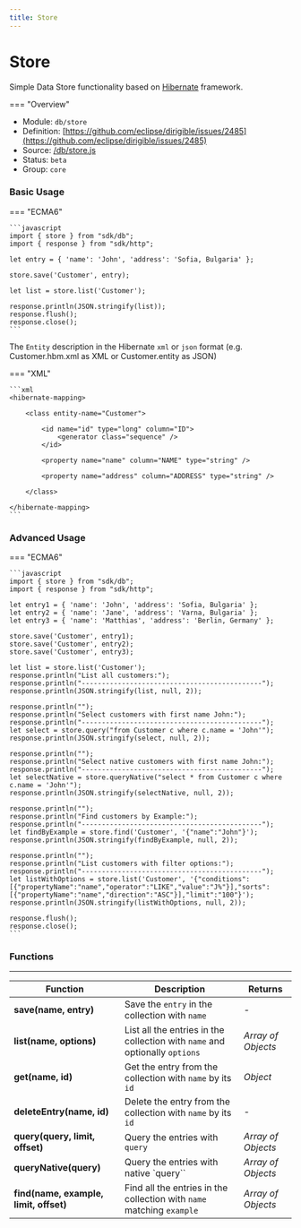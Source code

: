 ```yaml
---
title: Store
---
```


Store
===

Simple Data Store functionality based on [Hibernate](https://hibernate.org/) framework.

=== "Overview"
- Module: `db/store`
- Definition: [https://github.com/eclipse/dirigible/issues/2485](https://github.com/eclipse/dirigible/issues/2485)
- Source: [/db/store.js](https://github.com/eclipse/dirigible/blob/master/components/api-database/src/main/resources/META-INF/dirigible/db/store.js)
- Status: `beta`
- Group: `core`


### Basic Usage

=== "ECMA6"

    ```javascript
    import { store } from "sdk/db";
    import { response } from "sdk/http";

    let entry = { 'name': 'John', 'address': 'Sofia, Bulgaria' };

    store.save('Customer', entry);

    let list = store.list('Customer');

    response.println(JSON.stringify(list));
    response.flush();
    response.close();
    ```

<!-- === "CommonJS"

    ```javascript
    const store = require("db/store");
    const response = require("http/response");

    let entry = { 'name': 'John', 'address': 'Sofia, Bulgaria' };

    store.save('Customer', entry);

    let list = store.list('Customer');

    response.println(JSON.stringify(list));
    response.flush();
    response.close();
    ``` -->

The `Entity` description in the Hibernate `xml` or `json` format (e.g. Customer.hbm.xml as XML or Customer.entity as JSON)

=== "XML"

    ```xml
    <hibernate-mapping>

        <class entity-name="Customer">

            <id name="id" type="long" column="ID">
                <generator class="sequence" />
            </id>

            <property name="name" column="NAME" type="string" />

            <property name="address" column="ADDRESS" type="string" />

        </class>

    </hibernate-mapping>
    ```

### Advanced Usage

=== "ECMA6"

    ```javascript
    import { store } from "sdk/db";
    import { response } from "sdk/http";
    
    let entry1 = { 'name': 'John', 'address': 'Sofia, Bulgaria' };
    let entry2 = { 'name': 'Jane', 'address': 'Varna, Bulgaria' };
    let entry3 = { 'name': 'Matthias', 'address': 'Berlin, Germany' };
    
    store.save('Customer', entry1);
    store.save('Customer', entry2);
    store.save('Customer', entry3);
    
    let list = store.list('Customer');
    response.println("List all customers:");
    response.println("---------------------------------------------");
    response.println(JSON.stringify(list, null, 2));
    
    response.println("");
    response.println("Select customers with first name John:");
    response.println("---------------------------------------------");
    let select = store.query("from Customer c where c.name = 'John'");
    response.println(JSON.stringify(select, null, 2));
    
    response.println("");
    response.println("Select native customers with first name John:");
    response.println("---------------------------------------------");
    let selectNative = store.queryNative("select * from Customer c where c.name = 'John'");
    response.println(JSON.stringify(selectNative, null, 2));
    
    response.println("");
    response.println("Find customers by Example:");
    response.println("---------------------------------------------");
    let findByExample = store.find('Customer', '{"name":"John"}');
    response.println(JSON.stringify(findByExample, null, 2));
    
    response.println("");
    response.println("List customers with filter options:");
    response.println("---------------------------------------------");
    let listWithOptions = store.list('Customer', '{"conditions":[{"propertyName":"name","operator":"LIKE","value":"J%"}],"sorts":[{"propertyName":"name","direction":"ASC"}],"limit":"100"}');
    response.println(JSON.stringify(listWithOptions, null, 2));
    
    response.flush();
    response.close();
    ```
    



### Functions

---

Function     | Description | Returns
------------ | ----------- | --------
**save(name, entry)**   | Save the `entry` in the collection with `name` | *-*
**list(name, options)**   | List all the entries in the collection with `name` and optionally `options` | *Array of Objects*
**get(name, id)**   | Get the entry from the collection with `name` by its `id` | *Object*
**deleteEntry(name, id)**   | Delete the entry from the collection with `name` by its `id` | *-*
**query(query, limit, offset)**   | Query the entries with `query` | *Array of Objects*
**queryNative(query)**   | Query the entries with native `query`` | *Array of Objects*
**find(name, example, limit, offset)**   | Find all the entries in the collection with `name` matching `example` | *Array of Objects*

